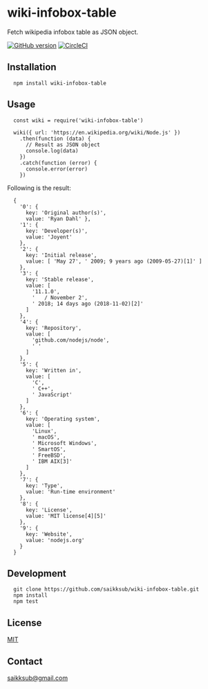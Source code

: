 # wiki-infobox-table
Fetch wikipedia infobox table as JSON object.

[![GitHub version](https://badge.fury.io/gh/saikksub%2Fwiki-infobox-table.svg)](https://badge.fury.io/gh/saikksub%2Fwiki-infobox-table)
[![CircleCI](https://circleci.com/gh/saikksub/wiki-infobox-table/tree/master.svg?style=svg)](https://circleci.com/gh/saikksub/wiki-infobox-table/tree/master)

## Installation
```
  npm install wiki-infobox-table
```

## Usage
```
  const wiki = require('wiki-infobox-table')

  wiki({ url: 'https://en.wikipedia.org/wiki/Node.js' })
    .then(function (data) {
      // Result as JSON object
      console.log(data)
    })
    .catch(function (error) {
      console.error(error)
    })
```
Following is the result:

```
  {
    '0': {
      key: 'Original author(s)',
      value: 'Ryan Dahl' },
    '1': {
      key: 'Developer(s)',
      value: 'Joyent'
    },
    '2': {
      key: 'Initial release',
      value: [ 'May 27', ' 2009; 9 years ago (2009-05-27)[1]' ]
    },
    '3': {
      key: 'Stable release',
      value: [
        '11.1.0',
        '   / November 2',
        ' 2018; 14 days ago (2018-11-02)[2]'
      ]
    },
    '4': {
      key: 'Repository',
      value: [
        'github.com/nodejs/node',
        ' '
      ]
    },
    '5': {
      key: 'Written in',
      value: [
        'C',
        ' C++',
        ' JavaScript'
      ]
    },
    '6': {
      key: 'Operating system',
      value: [
        'Linux',
        ' macOS',
        ' Microsoft Windows',
        ' SmartOS',
        ' FreeBSD',
        ' IBM AIX[3]'
      ]
    },
    '7': {
      key: 'Type',
      value: 'Run-time environment'
    },
    '8': {
      key: 'License',
      value: 'MIT license[4][5]'
    },
    '9': {
      key: 'Website',
      value: 'nodejs.org'
    }
  }
```

## Development
```
  git clone https://github.com/saikksub/wiki-infobox-table.git
  npm install
  npm test
```

## License
[MIT](https://opensource.org/licenses/MIT)

## Contact
[saikksub@gmail.com](mailto:saikksub@gmail.com)
